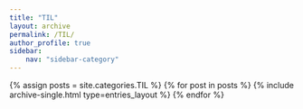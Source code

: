 ```yaml
---
title: "TIL"
layout: archive
permalink: /TIL/
author_profile: true
sidebar:
    nav: "sidebar-category"
---
```


{% assign posts = site.categories.TIL %}
{% for post in posts %}
{% include archive-single.html type=entries_layout %}
{% endfor %}
